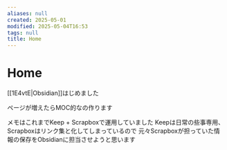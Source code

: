 ```yaml
---
aliases: null
created: 2025-05-01
modified: 2025-05-04T16:53
tags: null
title: Home
---
```


# Home

[[1E4vtE|Obsidian]]はじめました

ページが増えたらMOC的なの作ります

メモはこれまでKeep + Scrapboxで運用していました
Keepは日常の些事専用、Scrapboxはリンク集と化してしまっているので
元々Scrapboxが担っていた情報の保存をObsidianに担当させようと思います